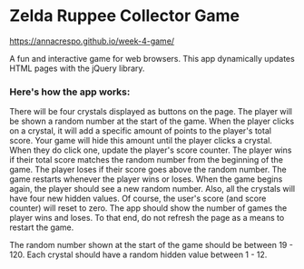 # Zelda Ruppee Collector Game

https://annacrespo.github.io/week-4-game/

A fun and interactive game for web browsers. This app dynamically updates HTML pages with the jQuery library.

### Here's how the app works:
There will be four crystals displayed as buttons on the page.
The player will be shown a random number at the start of the game.
When the player clicks on a crystal, it will add a specific amount of points to the player's total score.
Your game will hide this amount until the player clicks a crystal.
When they do click one, update the player's score counter.
The player wins if their total score matches the random number from the beginning of the game.
The player loses if their score goes above the random number.
The game restarts whenever the player wins or loses.
When the game begins again, the player should see a new random number. Also, all the crystals will have four new hidden values. Of course, the user's score (and score counter) will reset to zero.
The app should show the number of games the player wins and loses. To that end, do not refresh the page as a means to restart the game.

The random number shown at the start of the game should be between 19 - 120.
Each crystal should have a random hidden value between 1 - 12.
